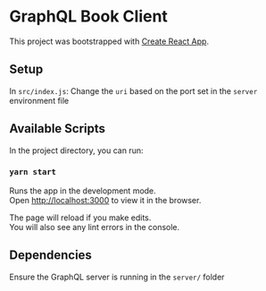 # GraphQL Book Client

This project was bootstrapped with [Create React App](https://github.com/facebook/create-react-app).

## Setup
In `src/index.js`: Change the `uri` based on the port set in the `server` environment file
## Available Scripts

In the project directory, you can run:

### `yarn start`

Runs the app in the development mode.\
Open [http://localhost:3000](http://localhost:3000) to view it in the browser.

The page will reload if you make edits.\
You will also see any lint errors in the console.

## Dependencies

Ensure the GraphQL server is running in the `server/` folder